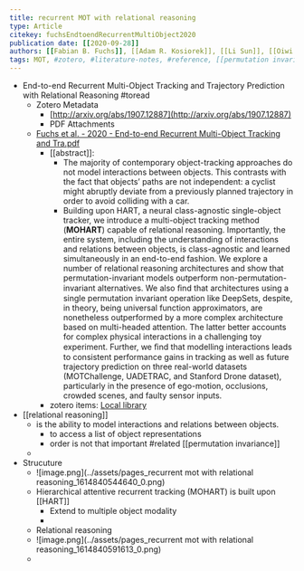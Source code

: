 ```yaml
---
title: recurrent MOT with relational reasoning
type: Article
citekey: fuchsEndtoendRecurrentMultiObject2020
publication date: [[2020-09-28]]
authors: [[Fabian B. Fuchs]], [[Adam R. Kosiorek]], [[Li Sun]], [[Oiwi Parker Jones]], [[Ingmar Posner]]
tags: MOT, #zotero, #literature-notes, #reference, [[permutation invariance]]
---
```


- End-to-end Recurrent Multi-Object Tracking and Trajectory Prediction with Relational Reasoning #toread
    - Zotero Metadata
        - [http://arxiv.org/abs/1907.12887](http://arxiv.org/abs/1907.12887)
        - PDF Attachments
    - [Fuchs et al. - 2020 - End-to-end Recurrent Multi-Object Tracking and Tra.pdf](zotero://open-pdf/library/items/74TT56V7)
        - [[abstract]]:
            - The majority of contemporary object-tracking approaches do not model interactions between objects. This contrasts with the fact that objects’ paths are not independent: a cyclist might abruptly deviate from a previously planned trajectory in order to avoid colliding with a car.
            - Building upon HART, a neural class-agnostic single-object tracker, we introduce a multi-object tracking method (**MOHART**) capable of relational reasoning. Importantly, the entire system, including the understanding of interactions and relations between objects, is class-agnostic and learned simultaneously in an end-to-end fashion. We explore a number of relational reasoning architectures and show that permutation-invariant models outperform non-permutation-invariant alternatives. We also ﬁnd that architectures using a single permutation invariant operation like DeepSets, despite, in theory, being universal function approximators, are nonetheless outperformed by a more complex architecture based on multi-headed attention. The latter better accounts for complex physical interactions in a challenging toy experiment. Further, we ﬁnd that modelling interactions leads to consistent performance gains in tracking as well as future trajectory prediction on three real-world datasets (MOTChallenge, UADETRAC, and Stanford Drone dataset), particularly in the presence of ego-motion, occlusions, crowded scenes, and faulty sensor inputs.
        - zotero items: [Local library](zotero://select/items/1_FJWNWF5T)
- [[relational reasoning]]
    - is the ability to model interactions and relations between objects.
        - to access a list of object representations
        - order is not that important #related  [[permutation invariance]]
    -
- Strucuture
    - ![image.png](../assets/pages_recurrent mot with relational reasoning_1614840544640_0.png)
    - Hierarchical attentive recurrent tracking (MOHART) is built upon [[HART]]
        - Extend to multiple object modality
        -
    - Relational reasoning
    - ![image.png](../assets/pages_recurrent mot with relational reasoning_1614840591613_0.png)
    -